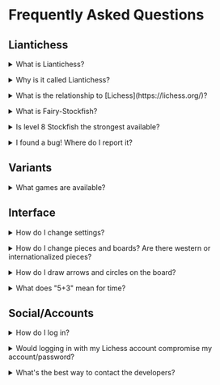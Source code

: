 # Frequently Asked Questions

## Liantichess

<details><summary>What is Liantichess?</summary>

Liantichess is a website dedicated to to play antichess and antichess960 and interesting chess variants (both regional and more modern chess variants). Derived From Pychess and Credits to Gbtami .</details>

<details><summary>Why is it called Liantichess?</summary>

The server code is written like lichess and to play antichess.</details>

<details><summary>What is the relationship to [Lichess](https://lichess.org/)?</summary>

Liantichess's design is heavily influenced by Lichess and is meant to be comfortable for Lichess users. Liantichess has no official relationship to Lichess. However, it does use Lichess accounts to facilitate user management.</details>

<details><summary>What is Fairy-Stockfish?</summary>

Stockfish is one of the premier engines designed to play chess. [Fairy-Stockfish](https://github.com/ianfab/Fairy-Stockfish) is a fork of that created by [Ianfab](https://www.github.com/ianfab) to handle multiple chess variants.</details>

<details><summary>Is level 8 Stockfish the strongest available?</summary>

It is the strongest available on this site, but does not represent Fairy-Stockfish at full strength. Full strength requires more time to think and analyze; on Liantichess, Stockfish is limited to less than a second for each move.</details>

<details><summary>I found a bug! Where do I report it?</summary>

mention it on Discord, and someone can file it.</details>

## Variants

<details><summary>What games are available?</summary>

Check out the [Variants page](https://liantichess.herokuapp.com/variants).</details>


## Interface

<details><summary>How do I change settings?</summary>

To change the settings, click the gear button in the top right of the screen (next to login or your username) and choose "Board Settings".</details>

<details><summary>How do I change pieces and boards? Are there western or internationalized pieces?</summary>

Same answer as above, and then click on "Board Settings." All Asian variants have internationalized pieces.</details>

<details><summary>How do I draw arrows and circles on the board?</summary>

Use the right click. Clicking gives you a circle, and dragging gives you an arrow. These are green by default. You can make them red by holding Shift or Ctrl, and you can make them blue by holding Alt.</details>

<details><summary>What does "5+3" mean for time?</summary>

Those are the time controls for the game. By default we use an increment system. "5+3" means each player has 5 *minutes*, and after each move adds 3 *seconds* to the clock. You can set the time control to be whatever you want when creating the game. The 5+3 is just the default for random mover.</details>

## Social/Accounts

<details><summary>How do I log in?</summary>

You need to have a Lichess account. If you don't already, please go to [Lichess](https://lichess.org/signup) to make an account.</details>

<details><summary>Would logging in with my Lichess account compromise my account/password?</summary>

No! That is done via OAuth and your password isn't revealed to Pychess, just like how you can log in to third-party websites with your Google or Facebook accounts.</details>

<details><summary>What's the best way to contact the developers?</summary>

You can try the lobby chat, although the developers might not be on to answer. More reliably, we use [Discord](https://discord.gg/S3JmrXtsF2).</details>



